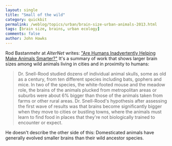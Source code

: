 ```yaml
---
layout: single 
title: "Small of the wild" 
category: quickbit
permalink: /weblog/topics/urban/brain-size-urban-animals-2013.html
tags: [brain size, brains, urban ecology] 
comments: false 
author: John Hawks 
---
```



Rod Bastanmehr at <em>AlterNet</em> writes: <a href="http://www.alternet.org/environment/are-humans-inadvertently-helping-make-animals-smarter">"Are Humans Inadvertently Helping Make Animals Smarter?"</a> It's a summary of work that shows larger brain sizes among wild animals living in cities and in proximity to humans: 

<blockquote>Dr. Snell-Rood studied dozens of individual animal skulls, some as old as a century, from ten different species including bats, gophers and mice. In two of the species, the white-footed mouse and the meadow role, the brains of the animals plucked from metropolitan areas or suburbs were about 6% bigger than those of the animals taken from farms or other rural areas. Dr. Snell-Rood's hypothesis after assessing the first wave of results was that brains become significantly bigger when they move to cities or bustling towns, where the animals must learn to find food in places that they're not biologically trained to encounter or expect.</blockquote>

He doesn't describe the other side of this: Domesticated animals have generally evolved smaller brains than their wild ancestor species. 

